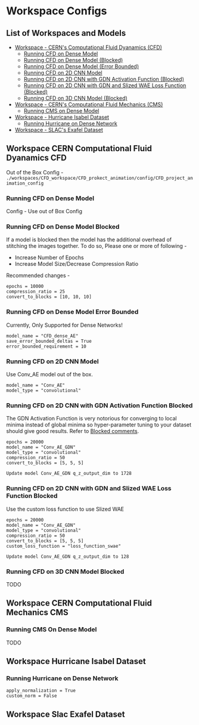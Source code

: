 # Workspace Configs #

## List of Workspaces and Models ##
- [Workspace - CERN's Computational Fluid Dyanamics (CFD)](#workspace-cern-computational-fluid-dyanamics-cfd)
    - [Running CFD on Dense Model](#running-cfd-on-dense-model)
    - [Running CFD on Dense Model (Blocked)](#running-cfd-on-dense-model-blocked)
    - [Running CFD on Dense Model (Error Bounded)](#running-cfd-on-dense-model-error-bounded)
    - [Running CFD on 2D CNN Model](#running-cfd-on-2d-cnn-model)
    - [Running CFD on 2D CNN with GDN Activation Function (Blocked)](#running-cfd-on-2d-cnn-with-gdn-activation-function-blocked)
    - [Running CFD on 2D CNN with GDN and Slized WAE Loss Function (Blocked)](#running-cfd-on-2d-cnn-with-gdn-and-slized-wae-loss-function-blocked)
    - [Running CFD on 3D CNN Model (Blocked)](#running-cfd-on-3d-cnn-model-blocked) 
- [Workspace - CERN's Computational Fluid Mechanics (CMS)](#workspace-cern-computational-fluid-mechanics-cms)
    - [Running CMS on Dense Model](#running-cms-on-dense-model)
- [Workspace - Hurricane Isabel Dataset](#workspace-hurricane-isabel-dataset)
    - [Running Hurricane on Dense Network](#running-hurricane-on-dense-network)
- [Workspace - SLAC's Exafel Dataset](#workspace-slac-exafel-dataset)

## Workspace CERN Computational Fluid Dyanamics CFD ##

Out of the Box Config -  `./workspaces/CFD_workspace/CFD_prokect_animation/config/CFD_project_animation_config`

### Running CFD on Dense Model
Config - Use out of Box Config

### Running CFD on Dense Model Blocked
If a model is blocked then the model has the additional overhead of stitching the images together. To do so, Please one or more of following -
- Increase Number of Epochs
- Increase Model Size/Decrease Compression Ratio

Recommended changes -
```
epochs = 10000
compression_ratio = 25
convert_to_blocks = [10, 10, 10]
```

### Running CFD on Dense Model Error Bounded
Currently, Only Supported for Dense Networks!
```
model_name = "CFD_dense_AE"
save_error_bounded_deltas = True
error_bounded_requirement = 10
```

### Running CFD on 2D CNN Model
Use Conv_AE model out of the box. 
```
model_name = "Conv_AE"
model_type = "convolutional"
```

### Running CFD on 2D CNN with GDN Activation Function Blocked
The GDN Activation Function is very notorious for converging to local minima instead of global minima so hyper-parameter tuning to your dataset should give good results. Refer to [Blocked comments](#running-cfd-on-dense-model-blocked).

```
epochs = 20000
model_name = "Conv_AE_GDN"
model_type = "convolutional"
compression_ratio = 50
convert_to_blocks = [5, 5, 5]

Update model Conv_AE_GDN q_z_output_dim to 1728
```

### Running CFD on 2D CNN with GDN and Slized WAE Loss Function Blocked
Use the custom loss function to use Slized WAE
```
epochs = 20000
model_name = "Conv_AE_GDN"
model_type = "convolutional"
compression_ratio = 50
convert_to_blocks = [5, 5, 5]
custom_loss_function = "loss_function_swae"

Update model Conv_AE_GDN q_z_output_dim to 128
```

### Running CFD on 3D CNN Model Blocked
TODO

## Workspace CERN Computational Fluid Mechanics CMS ##

### Running CMS On Dense Model
TODO

## Workspace Hurricane Isabel Dataset ##

### Running Hurricane on Dense Network
```
apply_normalization = True
custom_norm = False
```

## Workspace Slac Exafel Dataset ##